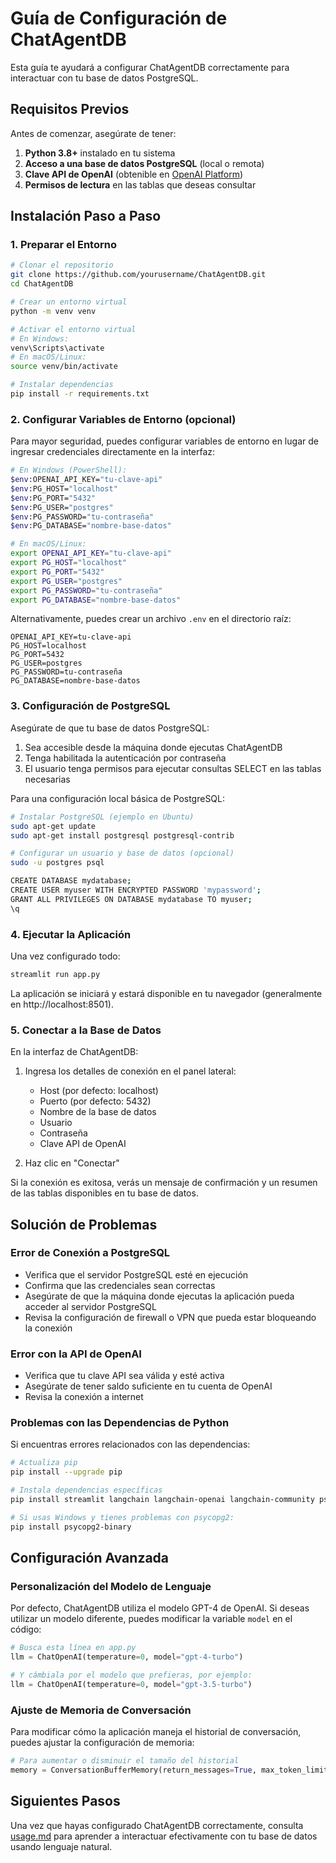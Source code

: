 # Guía de Configuración de ChatAgentDB

Esta guía te ayudará a configurar ChatAgentDB correctamente para interactuar con tu base de datos PostgreSQL.

## Requisitos Previos

Antes de comenzar, asegúrate de tener:

1. **Python 3.8+** instalado en tu sistema
2. **Acceso a una base de datos PostgreSQL** (local o remota)
3. **Clave API de OpenAI** (obtenible en [OpenAI Platform](https://platform.openai.com/account/api-keys))
4. **Permisos de lectura** en las tablas que deseas consultar

## Instalación Paso a Paso

### 1. Preparar el Entorno

```bash
# Clonar el repositorio
git clone https://github.com/yourusername/ChatAgentDB.git
cd ChatAgentDB

# Crear un entorno virtual
python -m venv venv

# Activar el entorno virtual
# En Windows:
venv\Scripts\activate
# En macOS/Linux:
source venv/bin/activate

# Instalar dependencias
pip install -r requirements.txt
```

### 2. Configurar Variables de Entorno (opcional)

Para mayor seguridad, puedes configurar variables de entorno en lugar de ingresar credenciales directamente en la interfaz:

```bash
# En Windows (PowerShell):
$env:OPENAI_API_KEY="tu-clave-api"
$env:PG_HOST="localhost"
$env:PG_PORT="5432"
$env:PG_USER="postgres"
$env:PG_PASSWORD="tu-contraseña"
$env:PG_DATABASE="nombre-base-datos"

# En macOS/Linux:
export OPENAI_API_KEY="tu-clave-api"
export PG_HOST="localhost"
export PG_PORT="5432"
export PG_USER="postgres"
export PG_PASSWORD="tu-contraseña"
export PG_DATABASE="nombre-base-datos"
```

Alternativamente, puedes crear un archivo `.env` en el directorio raíz:

```
OPENAI_API_KEY=tu-clave-api
PG_HOST=localhost
PG_PORT=5432
PG_USER=postgres
PG_PASSWORD=tu-contraseña
PG_DATABASE=nombre-base-datos
```

### 3. Configuración de PostgreSQL

Asegúrate de que tu base de datos PostgreSQL:

1. Sea accesible desde la máquina donde ejecutas ChatAgentDB
2. Tenga habilitada la autenticación por contraseña
3. El usuario tenga permisos para ejecutar consultas SELECT en las tablas necesarias

Para una configuración local básica de PostgreSQL:

```bash
# Instalar PostgreSQL (ejemplo en Ubuntu)
sudo apt-get update
sudo apt-get install postgresql postgresql-contrib

# Configurar un usuario y base de datos (opcional)
sudo -u postgres psql

CREATE DATABASE mydatabase;
CREATE USER myuser WITH ENCRYPTED PASSWORD 'mypassword';
GRANT ALL PRIVILEGES ON DATABASE mydatabase TO myuser;
\q
```

### 4. Ejecutar la Aplicación

Una vez configurado todo:

```bash
streamlit run app.py
```

La aplicación se iniciará y estará disponible en tu navegador (generalmente en http://localhost:8501).

### 5. Conectar a la Base de Datos

En la interfaz de ChatAgentDB:

1. Ingresa los detalles de conexión en el panel lateral:
   - Host (por defecto: localhost)
   - Puerto (por defecto: 5432)
   - Nombre de la base de datos
   - Usuario
   - Contraseña
   - Clave API de OpenAI

2. Haz clic en "Conectar"

Si la conexión es exitosa, verás un mensaje de confirmación y un resumen de las tablas disponibles en tu base de datos.

## Solución de Problemas

### Error de Conexión a PostgreSQL

- Verifica que el servidor PostgreSQL esté en ejecución
- Confirma que las credenciales sean correctas
- Asegúrate de que la máquina donde ejecutas la aplicación pueda acceder al servidor PostgreSQL
- Revisa la configuración de firewall o VPN que pueda estar bloqueando la conexión

### Error con la API de OpenAI

- Verifica que tu clave API sea válida y esté activa
- Asegúrate de tener saldo suficiente en tu cuenta de OpenAI
- Revisa la conexión a internet

### Problemas con las Dependencias de Python

Si encuentras errores relacionados con las dependencias:

```bash
# Actualiza pip
pip install --upgrade pip

# Instala dependencias específicas
pip install streamlit langchain langchain-openai langchain-community psycopg2-binary langsmith langraph

# Si usas Windows y tienes problemas con psycopg2:
pip install psycopg2-binary
```

## Configuración Avanzada

### Personalización del Modelo de Lenguaje

Por defecto, ChatAgentDB utiliza el modelo GPT-4 de OpenAI. Si deseas utilizar un modelo diferente, puedes modificar la variable `model` en el código:

```python
# Busca esta línea en app.py
llm = ChatOpenAI(temperature=0, model="gpt-4-turbo")

# Y cámbiala por el modelo que prefieras, por ejemplo:
llm = ChatOpenAI(temperature=0, model="gpt-3.5-turbo")
```

### Ajuste de Memoria de Conversación

Para modificar cómo la aplicación maneja el historial de conversación, puedes ajustar la configuración de memoria:

```python
# Para aumentar o disminuir el tamaño del historial
memory = ConversationBufferMemory(return_messages=True, max_token_limit=2000)
```

## Siguientes Pasos

Una vez que hayas configurado ChatAgentDB correctamente, consulta [usage.md](usage.md) para aprender a interactuar efectivamente con tu base de datos usando lenguaje natural.